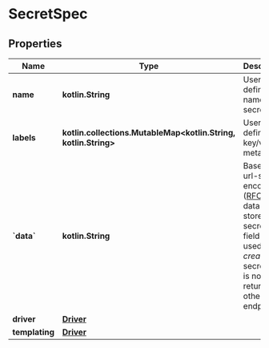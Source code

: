 
# SecretSpec

## Properties
| Name | Type | Description | Notes |
| ------------ | ------------- | ------------- | ------------- |
| **name** | **kotlin.String** | User-defined name of the secret. |  [optional] |
| **labels** | **kotlin.collections.MutableMap&lt;kotlin.String, kotlin.String&gt;** | User-defined key/value metadata. |  [optional] |
| **&#x60;data&#x60;** | **kotlin.String** | Base64-url-safe-encoded ([RFC 4648](https://tools.ietf.org/html/rfc4648#section-5)) data to store as secret.  This field is only used to _create_ a secret, and is not returned by other endpoints.  |  [optional] |
| **driver** | [**Driver**](Driver.md) |  |  [optional] |
| **templating** | [**Driver**](Driver.md) |  |  [optional] |




